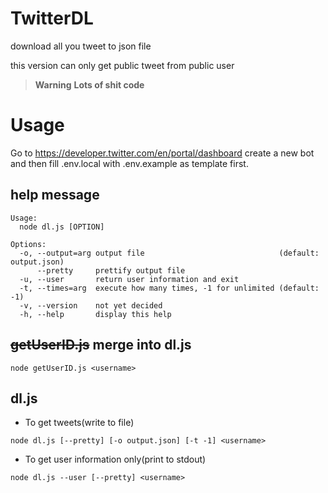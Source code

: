 # TwitterDL
download all you tweet to json file

this version can only get public tweet from public user

> **Warning** **Lots of shit code**

# Usage
Go to https://developer.twitter.com/en/portal/dashboard create a new bot and then fill .env.local with .env.example as template first.

## help message
```
Usage:
  node dl.js [OPTION]

Options:
  -o, --output=arg output file                              (default: output.json)
      --pretty     prettify output file
  -u, --user       return user information and exit
  -t, --times=arg  execute how many times, -1 for unlimited (default: -1)
  -v, --version    not yet decided
  -h, --help       display this help
```

## ~~getUserID.js~~ merge into dl.js
```
node getUserID.js <username>
```

## dl.js
* To get tweets(write to file)
```
node dl.js [--pretty] [-o output.json] [-t -1] <username>
```

* To get user information only(print to stdout)
```
node dl.js --user [--pretty] <username>
```
